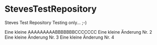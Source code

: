# StevesTestRepository
Steves Test Repository
Testing only... ;-)


Eine kleine AAAAAAAAABBBBBBBCCCCCCC
Eine kleine Änderung Nr. 2
Eine kleine Änderung Nr. 3
Eine kleine Änderung Nr. 4

